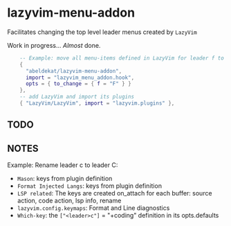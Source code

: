 # lazyvim-menu-addon

Facilitates changing the top level leader menus created by `LazyVim`

Work in progress... *Almost* done.

```lua
    -- Example: move all menu-items defined in LazyVim for leader f to leader F
    { 
      "abeldekat/lazyvim-menu-addon",
      import = "lazyvim_menu_addon.hook",
      opts = { to_change = { f = "F" } } 
    },
    -- add LazyVim and import its plugins
    { "LazyVim/LazyVim", import = "lazyvim.plugins" },
```

## TODO

## NOTES

Example: Rename leader c to leader C:

- `Mason`: keys from plugin definition
- `Format Injected Langs`: keys from plugin definition
- `LSP related`: The keys are created on_attach for each buffer:
  source action, code action, lsp info, rename
- `lazyvim.config.keymaps`: Format and Line diagnostics
- `Which-key`: the `["<leader>c"]` = "+coding" definition in its opts.defaults

